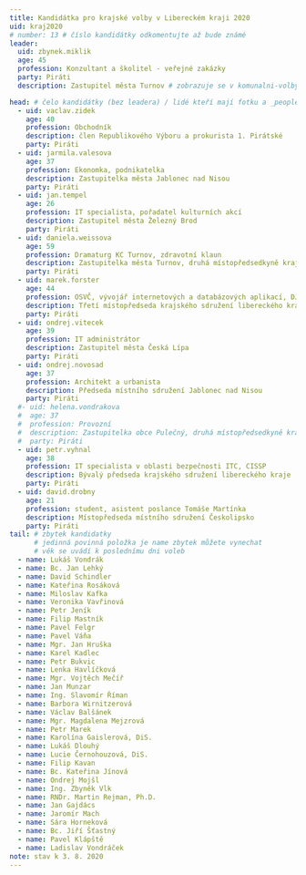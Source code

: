 ```yaml
---
title: Kandidátka pro krajské volby v Libereckém kraji 2020 
uid: kraj2020
# number: 13 # číslo kandidátky odkomentujte až bude známé
leader:
  uid: zbynek.miklik
  age: 45
  profession: Konzultant a školitel - veřejné zakázky
  party: Piráti
  description: Zastupitel města Turnov # zobrazuje se v komunalni-volby

head: # čelo kandidátky (bez leadera) / lidé kteří mají fotku a _people/jmeno.md
  - uid: vaclav.zidek
    age: 40  
    profession: Obchodník
    description: člen Republikového Výboru a prokurista 1. Pirátské
    party: Piráti
  - uid: jarmila.valesova
    age: 37  
    profession: Ekonomka, podnikatelka
    description: Zastupitelka města Jablonec nad Nisou
    party: Piráti
  - uid: jan.tempel
    age: 26
    profession: IT specialista, pořadatel kulturních akcí
    description: Zastupitel města Železný Brod
    party: Piráti
  - uid: daniela.weissova
    age: 59
    profession: Dramaturg KC Turnov, zdravotní klaun
    description: Zastupitelka města Turnov, druhá místopředsedkyně krajského sdružení libereckého kraje
    party: Piráti
  - uid: marek.forster
    age: 44
    profession: OSVČ, vývojář internetových a databázových aplikací, DJ, pilot, producent
    description: Třetí místopředseda krajského sdružení libereckého kraje
    party: Piráti
  - uid: ondrej.vitecek
    age: 39
    profession: IT administrátor
    description: Zastupitel města Česká Lípa
    party: Piráti
  - uid: ondrej.novosad
    age: 37
    profession: Architekt a urbanista
    description: Předseda místního sdružení Jablonec nad Nisou
    party: Piráti
  #- uid: helena.vondrakova
  #  age: 37
  #  profession: Provozní
  #  description: Zastupitelka obce Pulečný, druhá místopředsedkyně krajského sdružení libereckého kraje
  #  party: Piráti
  - uid: petr.vyhnal
    age: 38
    profession: IT specialista v oblasti bezpečnosti ITC, CISSP
    description: Bývalý předseda krajského sdružení libereckého kraje
    party: Piráti
  - uid: david.drobny
    age: 21
    profession: student, asistent poslance Tomáše Martínka
    description: Místopředseda místního sdružení Českolipsko
    party: Piráti
tail: # zbytek kandidatky
      # jedinná povinná položka je name zbytek můžete vynechat
      # věk se uvádí k poslednímu dni voleb
  - name: Lukáš Vondrák
  - name: Bc. Jan Lehký
  - name: David Schindler
  - name: Kateřina Rosáková
  - name: Miloslav Kafka
  - name: Veronika Vavřinová
  - name: Petr Jeník
  - name: Filip Mastník
  - name: Pavel Felgr
  - name: Pavel Váňa
  - name: Mgr. Jan Hruška
  - name: Karel Kadlec
  - name: Petr Bukvic
  - name: Lenka Havlíčková
  - name: Mgr. Vojtěch Mečíř
  - name: Jan Munzar
  - name: Ing. Slavomír Říman
  - name: Barbora Wirnitzerová
  - name: Václav Balšánek
  - name: Mgr. Magdalena Mejzrová
  - name: Petr Marek
  - name: Karolína Gaislerová, DiS.
  - name: Lukáš Dlouhý
  - name: Lucie Černohouzová, DiS.
  - name: Filip Kavan
  - name: Bc. Kateřina Jínová
  - name: Ondrej Mojšl
  - name: Ing. Zbyněk Vlk
  - name: RNDr. Martin Rejman, Ph.D.
  - name: Jan Gajdács
  - name: Jaromír Mach
  - name: Sára Horneková
  - name: Bc. Jiří Šťastný
  - name: Pavel Klápště
  - name: Ladislav Vondráček
note: stav k 3. 8. 2020
---
```


